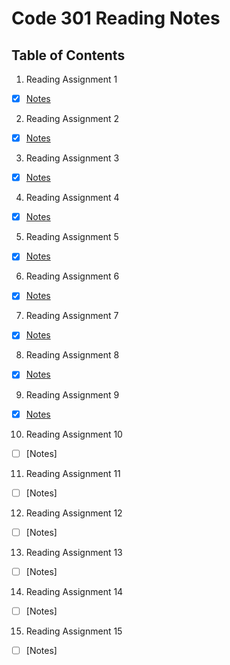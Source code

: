 # Code 301 Reading Notes

## Table of Contents

1. Reading Assignment 1
- [x] [Notes](https://github.com/myerstina515/reading-notes/blob/master/301/class-01.md)
2. Reading Assignment 2
- [x] [Notes](https://github.com/myerstina515/reading-notes/blob/master/301/class-02.md)
3. Reading Assignment 3 
- [x] [Notes](https://github.com/myerstina515/reading-notes/blob/master/301/class-03.md)
4. Reading Assignment 4
- [x] [Notes](https://github.com/myerstina515/reading-notes/blob/master/301/class-04.md)
5. Reading Assignment 5
- [x] [Notes](https://github.com/myerstina515/reading-notes/blob/master/301/class-05.md)
6. Reading Assignment 6
- [x] [Notes](https://github.com/myerstina515/reading-notes/blob/master/301/class-06.md)
7. Reading Assignment 7
- [x] [Notes](https://github.com/myerstina515/reading-notes/blob/master/301/class-07.md)
8. Reading Assignment 8
- [x] [Notes](https://github.com/myerstina515/reading-notes/blob/master/301/class-08.md)
9. Reading Assignment 9
- [x] [Notes](https://github.com/myerstina515/reading-notes/blob/master/301/class-09.md)
10. Reading Assignment 10
- [ ] [Notes]
11. Reading Assignment 11 
- [ ] [Notes]
12. Reading Assignment 12
- [ ] [Notes]
13. Reading Assignment 13
- [ ] [Notes]
14. Reading Assignment 14
- [ ] [Notes]
15. Reading Assignment 15
- [ ] [Notes]
